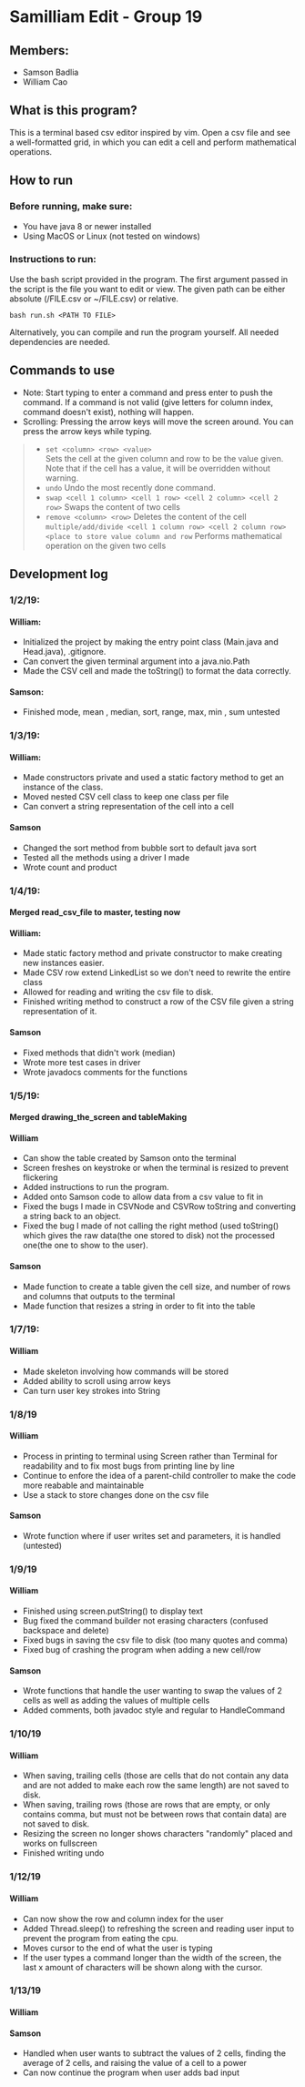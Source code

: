 # Samilliam Edit - Group 19
## Members:
* Samson Badlia
* William Cao
## What is this program?
This is a terminal based csv editor inspired by vim. Open a csv file and see a well-formatted grid, in which you can edit a cell and perform mathematical operations.
## How to run
### Before running, make sure:
* You have java 8 or newer installed
* Using MacOS or Linux (not tested on windows)

### Instructions to run:
Use the bash script provided in the program. The first argument passed in the script is the file you want to edit or view. The given path can be either absolute (/FILE.csv or ~/FILE.csv) or relative.

`bash run.sh <PATH TO FILE>`

Alternatively, you can compile and run the program yourself. All needed dependencies are needed. 

## Commands to use
* Note: Start typing to enter a command and press enter to push the command. If a command is not valid (give letters for column index, command doesn't exist), nothing will happen.
* Scrolling: Pressing the arrow keys will move the screen around. You can press the arrow keys while typing.
> * `set <column> <row> <value>`  
> Sets the cell at the given column and row to be the value given. Note that if the cell has a value, it will be overridden without warning.
> * `undo`
> Undo the most recently done command.
> * `swap <cell 1 column> <cell 1 row> <cell 2 column> <cell 2 row>`
> Swaps the content of two cells
> * `remove <column> <row>`
> Deletes the content of the cell
> `multiple/add/divide <cell 1 column row> <cell 2 column row> <place to store value column and row`
> Performs mathematical operation on the given two cells

## Development log
### 1/2/19:
#### William:
* Initialized the project by making the entry point class (Main.java and Head.java), .gitignore.
* Can convert the given terminal argument into a java.nio.Path
* Made the CSV cell and made the toString() to format the data correctly.
#### Samson:
* Finished mode, mean , median, sort, range, max, min , sum untested
### 1/3/19:
#### William:
* Made constructors private and used a static factory method to get an instance of the class.
* Moved nested CSV cell class to keep one class per file
* Can convert a string representation of the cell into a cell
#### Samson
* Changed the sort method from bubble sort to default java sort
* Tested all the methods using a driver I made
* Wrote count and product
### 1/4/19:
#### Merged read_csv_file to master, testing now
#### William:
* Made static factory method and private constructor to make creating new instances easier.
* Made CSV row extend LinkedList so we don't need to rewrite the entire class
* Allowed for reading and writing the csv file to disk.
* Finished writing method to construct a row of the CSV file given a string representation of it.
#### Samson
* Fixed methods that didn't work (median)
* Wrote more test cases in driver
* Wrote javadocs comments for the functions
### 1/5/19:
#### Merged drawing_the_screen and tableMaking
#### William
* Can show the table created by Samson onto the terminal
* Screen freshes on keystroke or when the terminal is resized to prevent flickering
* Added instructions to run the program.
* Added onto Samson code to allow data from a csv value to fit in
* Fixed the bugs I made in CSVNode and CSVRow toString and converting a string back to an object.
* Fixed the bug I made of not calling the right method (used toString() which gives the raw data(the one stored to disk) not the processed one(the one to show to the user).

#### Samson
* Made function to create a table given the cell size, and number of rows and columns that outputs to the terminal
* Made function that resizes a string in order to fit into the table
### 1/7/19:
#### William
* Made skeleton involving how commands will be stored
* Added ability to scroll using arrow keys
* Can turn user key strokes into String
### 1/8/19
#### William
* Process in printing to terminal using Screen rather than Terminal for readability and to fix most bugs from printing line by line
* Continue to enfore the idea of a parent-child controller to make the code more reabable and maintainable
* Use a stack to store changes done on the csv file
#### Samson
* Wrote function where if user writes set and parameters, it is handled (untested)
### 1/9/19
#### William
* Finished using screen.putString() to display text
* Bug fixed the command builder not erasing characters (confused backspace and delete)
* Fixed bugs in saving the csv file to disk (too many quotes and comma)
* Fixed bug of crashing the program when adding a new cell/row
#### Samson
* Wrote functions that handle the user wanting to swap the values of 2 cells as well as adding the values of multiple cells
* Added comments, both javadoc style and regular to HandleCommand
### 1/10/19
#### William
* When saving, trailing cells (those are cells that do not contain any data and are not added to make each row the same length) are not saved to disk.
* When saving, trailing rows (those are rows that are empty, or only contains comma, but must not be between rows that contain data) are not saved to disk.
* Resizing the screen no longer shows characters "randomly" placed and works on fullscreen
* Finished writing undo
### 1/12/19
#### William
* Can now show the row and column index for the user
* Added Thread.sleep() to refreshing the screen and reading user input to prevent the program from eating the cpu.
* Moves cursor to the end of what the user is typing
* If the user types a command longer than the width of the screen, the last x amount of characters will be shown along with the cursor.
### 1/13/19
#### William

#### Samson
* Handled when user wants to subtract the values of 2 cells, finding the average of 2 cells, and raising the value of a cell to a power
* Can now continue the program when user adds bad input